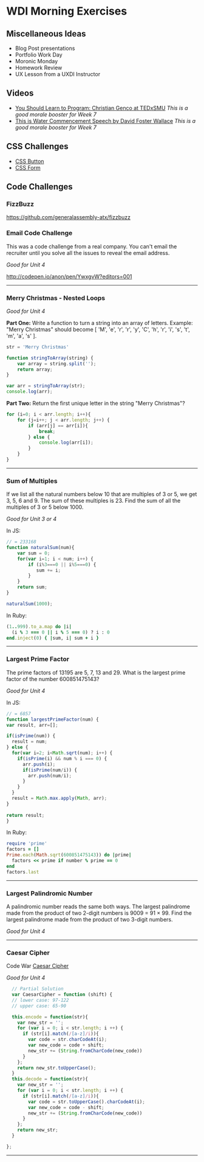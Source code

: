 # WDI Morning Exercises

## Miscellaneous Ideas

- Blog Post presentations
- Portfolio Work Day
- Moronic Monday
- Homework Review
- UX Lesson from a UXDI Instructor

## Videos

- [You Should Learn to Program: Christian Genco at TEDxSMU](https://www.youtube.com/watch?v=xfBWk4nw440) _This is a good morale booster for Week 7_
- [This is Water Commencement Speech by David Foster Wallace](https://www.youtube.com/watch?v=MZjpihl2pfg) _This is a good morale booster for Week 7_


## CSS Challenges

- [CSS Button](http://codepen.io/mobify/pen/GtqKj)
- [CSS Form](http://codepen.io/bephf/pen/emzKMJ/)

## Code Challenges

### FizzBuzz

https://github.com/generalassembly-atx/fizzbuzz

### Email Code Challenge 

This was a code challenge from a real company. You can't email the recruiter until you solve all the issues to reveal the email address. 

_Good for Unit 4_

http://codepen.io/anon/pen/YwxgvW?editors=001

---

### Merry Christmas - Nested Loops

_Good for Unit 4_

**Part One:** Write a function to turn a string into an array of letters. 
Example: "Merry Christmas" should become [ 'M', 'e', 'r', 'r', 'y', 'C', 'h', 'r', 'i', 's', 't', 'm', 'a', 's' ]. 

```js
str = 'Merry Christmas'

function stringToArray(string) {
	var array = string.split('');
	return array;
}

var arr = stringToArray(str);
console.log(arr);
```

**Part Two:** Return the first unique letter in the string "Merry Christmas"?

```js
for (i=0; i < arr.length; i++){
    for (j=i++; j < arr.length; j++) {
        if (arr[j] == arr[i]){
            break;
        } else {
            console.log(arr[i]);
        }
    }
}
```

---

### Sum of Multiples
If we list all the natural numbers below 10 that are multiples of 3 or 5, we get 3, 5, 6 and 9. The sum of these multiples is 23. Find the sum of all the multiples of 3 or 5 below 1000.

_Good for Unit 3 or 4_

  In JS:
  ```js
  // = 233168
  function naturalSum(num){
      var sum = 0;
      for(var i=1; i < num; i++) {
          if (i%3===0 || i%5===0) {
             sum += i;
          }
      }
      return sum;	
  }

  naturalSum(1000);
  ```

  In Ruby:
  ```ruby
  (1..999).to_a.map do |i|
    (i % 3 === 0 || i % 5 === 0) ? i : 0
  end.inject(0) { |sum, i| sum + i }
  ```
--- 

### Largest Prime Factor 

The prime factors of 13195 are 5, 7, 13 and 29. What is the largest prime factor of the number 600851475143?

_Good for Unit 4_

  In JS:
  ```js
  // = 6857
  function largestPrimeFactor(num) {
  var result, arr=[];
  
  if(isPrime(num)) {
    result = num;
  } else {
    for(var i=2; i<Math.sqrt(num); i++) {
      if(isPrime(i) && num % i === 0) {
        arr.push(i);
        if(isPrime(num/i)) {
          arr.push(num/i);
        }
      }
    }
    result = Math.max.apply(Math, arr);
  }
    
  return result;  
}
  ```

  In Ruby:
  ```ruby
  require 'prime'
  factors = []
  Prime.each(Math.sqrt(600851475143)) do |prime|
    factors << prime if number % prime == 0
  end
  factors.last
  ```
---

### Largest Palindromic Number
A palindromic number reads the same both ways. The largest palindrome made from the product of two 2-digit numbers is 9009 = 91 × 99. Find the largest palindrome made from the product of two 3-digit numbers.

_Good for Unit 4_

---
### Caesar Cipher

Code War [Caesar Cipher](https://www.codewars.com/kata/caesar-cipher-helper/train/javascript)

_Good for Unit 4_

  ```js
    // Partial Solution
    var CaesarCipher = function (shift) {
    // lower case: 97-122
    // upper case: 65-90

    this.encode = function(str){
      var new_str = '';
      for (var i = 0; i < str.length; i ++) {
        if (str[i].match(/[a-z]/i)){
          var code = str.charCodeAt(i);
          var new_code = code + shift;
          new_str += (String.fromCharCode(new_code))
        }
      };
      return new_str.toUpperCase();
    }
    this.decode = function(str){
      var new_str = '';
      for (var i = 0; i < str.length; i ++) {
        if (str[i].match(/[a-z]/i)){
          var code = str.toUpperCase().charCodeAt(i);
          var new_code = code - shift;
          new_str += (String.fromCharCode(new_code))
        }
      };
      return new_str;
    }

  };
  ```
 ---

 
